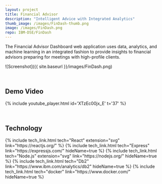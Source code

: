 ```yaml
---
layout: project
title: Financial Advisor
description: "Intelligent Advice with Integrated Analytics"
thumb_image: /images/FinDash-thumb.png
image: /images/FinDash.png
repo: IBM-DSE/FinDash
---
```


The Financial Advisor Dashboard web application uses data, analytics, and machine learning in an integrated fashion to provide insights to financial advisors preparing for meetings with high-profile clients.

![Screenshot]({{ site.baseurl }}/images/FinDash.png)

<br/>

## Demo Video

{% include youtube_player.html id='XTzEc00jx_E' t='37' %}

<br/>

## Technology

<div class="flex">
{% include tech_link.html tech="React" extension="svg" link="https://reactjs.org/" %}
{% include tech_link.html tech="Express" link="https://expressjs.com/" hideName=true %}
{% include tech_link.html tech="Node.js" extension="svg" link="https://nodejs.org/" hideName=true %}
{% include tech_link.html tech="Db2" link="https://www.ibm.com/analytics/db2" hideName=true %}
{% include tech_link.html tech="docker" link="https://www.docker.com/" hideName=true %}
</div>
